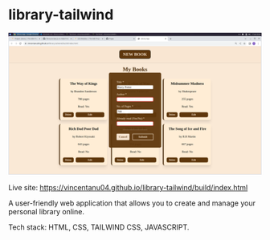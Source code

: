 # library-tailwind

![My cool looking library app!](README-image.png)

Live site: https://vincentanu04.github.io/library-tailwind/build/index.html

A user-friendly web application that allows you to create and manage your personal library online. 

Tech stack: HTML, CSS, TAILWIND CSS, JAVASCRIPT.